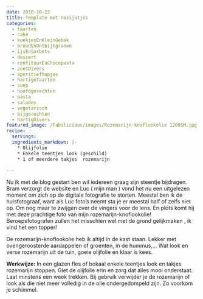 ```yaml
---
date: 2018-10-23
title: Template met rozijntjes
categories:
  - taarten
  - cake
  - koekjesEnKleinGebak
  - broodEnOntbijtgranen
  - ijsEnSorbets
  - dessert
  - confituurEnChocopasta
  - zoetDivers
  - aperitiefhapjes
  - hartigeTaarten
  - soep
  - hoofdgerechten
  - pasta
  - salades
  - vegetarisch
  - bijgerechten
  - hartigDivers
featured_image: /Fabilicious/images/Rozemarijn-knoflookolie 1200SM.jpg
recipe:
  servings:
  ingredients_markdown: |-
    * Olijfolie
    * Enkele teentjes look (geschild)
    * 1 of meerdere takjes  rozemarijn
    
---
```

Nu ik met de blog gestart ben wil iedereen graag zijn steentje bijdragen.
Bram verzorgt de website en Luc ( mijn man ) vond het nu een uitgelezen moment om zich op de digitale fotografie te storten.
Meestal ben ik de huisfotograaf, want als Luc foto’s neemt sta je er meestal half of zelfs niet op.
Om nog maar te zwijgen over de vingers voor de lens.
En plots komt hij met deze prachtige foto van mijn rozemarijn-knoflookolie!
Beroepsfotografen zullen het misschien wel met de grond gelijkmaken , ik vind het een topper! 

De rozemarijn-knoflookolie heb ik altijd in de kast staan. Lekker met ovengeroosterde aardappelen of groenten, in de hummus,…
Wat look en verse rozemarijn uit de tuin, goeie olijfolie en klaar is kees.
 

<!--more-->

<b>Werkwijze: </b>
In een glazen fles of bokaal enkele teentjes look en takjes rozemarijn stoppen.
Giet de olijfolie erin en zorg dat alles mooi onderstaat.
Laat minstens een week trekken.
Bij gebruik verwijder je de rozemarijn of look als die niet meer volledig in de olie ondergedompeld zijn. Zo voorkom je schimmel.
